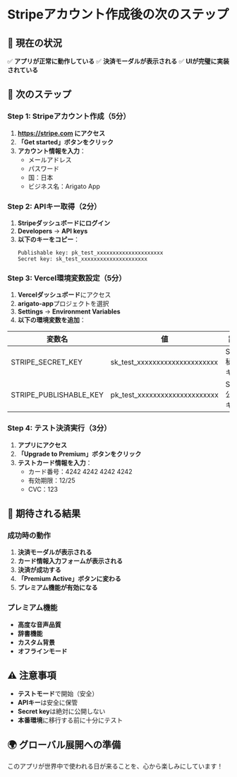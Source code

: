 # Stripeアカウント作成後の次のステップ

## 🎯 現在の状況
✅ **アプリが正常に動作している**
✅ **決済モーダルが表示される**
✅ **UIが完璧に実装されている**

## 🚀 次のステップ

### Step 1: Stripeアカウント作成（5分）

1. **https://stripe.com にアクセス**
2. **「Get started」ボタンをクリック**
3. **アカウント情報を入力**：
   - メールアドレス
   - パスワード
   - 国：日本
   - ビジネス名：Arigato App

### Step 2: APIキー取得（2分）

1. **Stripeダッシュボードにログイン**
2. **Developers** → **API keys**
3. **以下のキーをコピー**：
   ```
   Publishable key: pk_test_xxxxxxxxxxxxxxxxxxxxx
   Secret key: sk_test_xxxxxxxxxxxxxxxxxxxxx
   ```

### Step 3: Vercel環境変数設定（5分）

1. **Vercelダッシュボード**にアクセス
2. **arigato-app**プロジェクトを選択
3. **Settings** → **Environment Variables**
4. **以下の環境変数を追加**：

| 変数名 | 値 | 説明 |
|--------|----|----|
| STRIPE_SECRET_KEY | sk_test_xxxxxxxxxxxxxxxxxxxxx | Stripe秘密キー |
| STRIPE_PUBLISHABLE_KEY | pk_test_xxxxxxxxxxxxxxxxxxxxx | Stripe公開キー |

### Step 4: テスト決済実行（3分）

1. **アプリにアクセス**
2. **「Upgrade to Premium」ボタンをクリック**
3. **テストカード情報を入力**：
   - カード番号：4242 4242 4242 4242
   - 有効期限：12/25
   - CVC：123

## 🎉 期待される結果

### 成功時の動作
1. **決済モーダルが表示される**
2. **カード情報入力フォームが表示される**
3. **決済が成功する**
4. **「Premium Active」ボタンに変わる**
5. **プレミアム機能が有効になる**

### プレミアム機能
- **高度な音声品質**
- **辞書機能**
- **カスタム背景**
- **オフラインモード**

## ⚠️ 注意事項

- **テストモード**で開始（安全）
- **APIキー**は安全に保管
- **Secret key**は絶対に公開しない
- **本番環境**に移行する前に十分にテスト

## 🌍 グローバル展開への準備

このアプリが世界中で使われる日が来ることを、心から楽しみにしています！ 